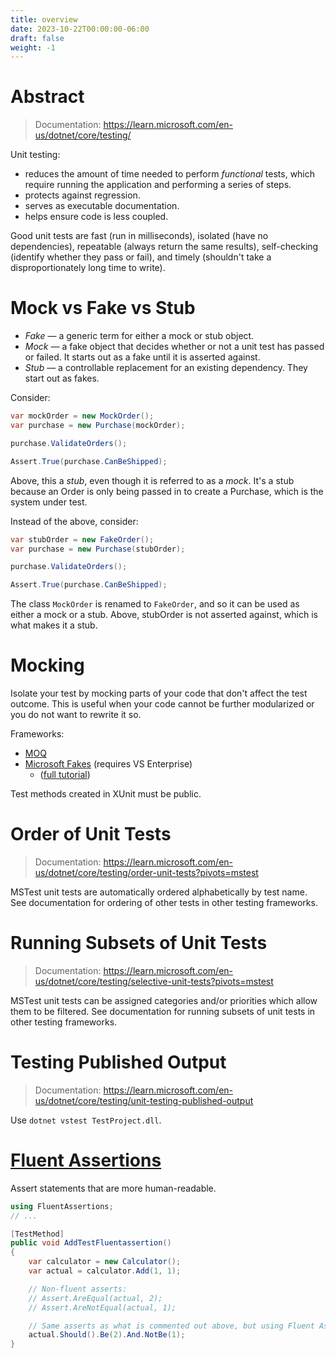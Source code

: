 ```yaml
---
title: overview
date: 2023-10-22T00:00:00-06:00
draft: false
weight: -1
---
```


# Abstract
> Documentation: https://learn.microsoft.com/en-us/dotnet/core/testing/

Unit testing:
* reduces the amount of time needed to perform *functional* tests, which require running the application and performing a series of steps.
* protects against regression.
* serves as executable documentation.
* helps ensure code is less coupled.

Good unit tests are fast (run in milliseconds), isolated (have no dependencies), repeatable (always return the same results), 
self-checking (identify whether they pass or fail), and timely (shouldn't take a disproportionately long time to write).

# Mock vs Fake vs Stub
* *Fake* — a generic term for either a mock or stub object.
* *Mock* — a fake object that decides whether or not a unit test has passed or failed. It starts out as a fake until it is asserted
against. 
* *Stub* — a controllable replacement for an existing dependency. They start out as fakes.

Consider:
```cs
var mockOrder = new MockOrder();
var purchase = new Purchase(mockOrder);

purchase.ValidateOrders();

Assert.True(purchase.CanBeShipped);
```

Above, this a *stub*, even though it is referred to as a *mock*. It's a stub because an Order is only being passed in to create 
a Purchase, which is the system under test.

Instead of the above, consider:
```cs
var stubOrder = new FakeOrder();
var purchase = new Purchase(stubOrder);

purchase.ValidateOrders();

Assert.True(purchase.CanBeShipped);
```

The class `MockOrder` is renamed to `FakeOrder`, and so it can be used as either a mock or a stub. Above, stubOrder is not asserted
against, which is what makes it a stub.

# Mocking
Isolate your test by mocking parts of your code that don't affect the test outcome. This is useful when your code cannot be further modularized or you do not want to rewrite it so.

Frameworks: 
- [MOQ](https://github.com/Moq/moq4/wiki/Quickstart)
- [Microsoft Fakes](https://docs.microsoft.com/en-us/visualstudio/test/isolating-code-under-test-with-microsoft-fakes) (requires VS Enterprise) 
  - ([full tutorial](https://docs.microsoft.com/en-us/visualstudio/test/using-stubs-to-isolate-parts-of-your-application-from-each-other-for-unit-testing))

Test methods created in XUnit must be public.

# Order of Unit Tests
> Documentation: https://learn.microsoft.com/en-us/dotnet/core/testing/order-unit-tests?pivots=mstest

MSTest unit tests are automatically ordered alphabetically by test name. See documentation for ordering of other tests in other testing frameworks.

# Running Subsets of Unit Tests
> Documentation: https://learn.microsoft.com/en-us/dotnet/core/testing/selective-unit-tests?pivots=mstest

MSTest unit tests can be assigned categories and/or priorities which allow them to be filtered. See documentation for running subsets of unit tests
in other testing frameworks.

# Testing Published Output
> Documentation: https://learn.microsoft.com/en-us/dotnet/core/testing/unit-testing-published-output

Use `dotnet vstest TestProject.dll`.

# [Fluent Assertions](https://fluentassertions.com/)
Assert statements that are more human-readable.

```cs
using FluentAssertions;
// ...

[TestMethod]
public void AddTestFluentassertion()
{
    var calculator = new Calculator();
    var actual = calculator.Add(1, 1);

    // Non-fluent asserts:
    // Assert.AreEqual(actual, 2);
    // Assert.AreNotEqual(actual, 1);

    // Same asserts as what is commented out above, but using Fluent Assertions
    actual.Should().Be(2).And.NotBe(1);
}
```